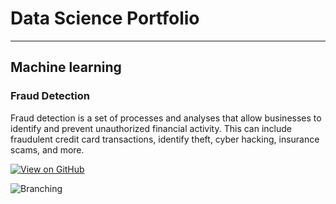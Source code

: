 # Data Science Portfolio
---
## Machine learning

### Fraud Detection

Fraud detection is a set of processes and analyses that allow businesses to identify and prevent unauthorized financial activity. This can include fraudulent credit card transactions, identify theft, cyber hacking, insurance scams, and more.


[![View on GitHub](https://img.shields.io/badge/GitHub-View_on_GitHub-blue?logo=GitHub)](https://github.com/sajankedia/Financial-Models-Numerical-Methods)

![Branching](https://pimages.toolbox.com/wp-content/uploads/2021/06/16094651/Fraud-Detection.png)


